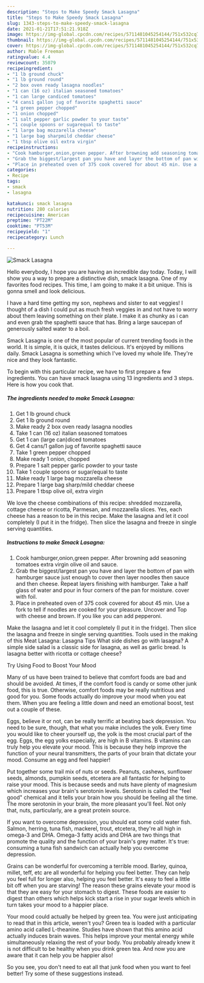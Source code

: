 ```yaml
---
description: "Steps to Make Speedy Smack Lasagna"
title: "Steps to Make Speedy Smack Lasagna"
slug: 1343-steps-to-make-speedy-smack-lasagna
date: 2021-01-21T17:51:21.918Z
image: https://img-global.cpcdn.com/recipes/5711481045254144/751x532cq70/smack-lasagna-recipe-main-photo.jpg
thumbnail: https://img-global.cpcdn.com/recipes/5711481045254144/751x532cq70/smack-lasagna-recipe-main-photo.jpg
cover: https://img-global.cpcdn.com/recipes/5711481045254144/751x532cq70/smack-lasagna-recipe-main-photo.jpg
author: Mable Freeman
ratingvalue: 4.4
reviewcount: 35079
recipeingredient:
- "1 lb ground chuck"
- "1 lb ground round"
- "2 box oven ready lasagna noodles"
- "1 can (16 oz) italian seasoned tomatoes"
- "1 can large candiced tomatoes"
- "4 cans1 gallon jug of favorite spaghetti sauce"
- "1 green pepper chopped"
- "1 onion chopped"
- "1 salt pepper garlic powder to your taste"
- "1 couple spoons or sugarequal to taste"
- "1 large bag mozzarella cheese"
- "1 large bag sharpmild cheddar cheese"
- "1 tbsp olive oil extra virgin"
recipeinstructions:
- "Cook hamburger,onion,green pepper. After browning add seasoning tomatoes extra virgin olive oil and sauce."
- "Grab the biggest/largest pan you have and layer the bottom of pan with hamburger sauce just enough to cover then layer noodles then sauce and then cheese. Repeat layers finishing with hamburger. Take a half glass of water and pour in four corners of the pan for moisture. cover with foil."
- "Place in preheated oven of 375 cook covered for about 45 min. Use a fork to tell if noodles are cooked for your pleasure. Uncover and Top with cheese and brown. If you like you can add pepperoni."
categories:
- Recipe
tags:
- smack
- lasagna

katakunci: smack lasagna 
nutrition: 280 calories
recipecuisine: American
preptime: "PT22M"
cooktime: "PT53M"
recipeyield: "1"
recipecategory: Lunch

---
```



![Smack Lasagna](https://img-global.cpcdn.com/recipes/5711481045254144/751x532cq70/smack-lasagna-recipe-main-photo.jpg)

Hello everybody, I hope you are having an incredible day today. Today, I will show you a way to prepare a distinctive dish, smack lasagna. One of my favorites food recipes. This time, I am going to make it a bit unique. This is gonna smell and look delicious.

I have a hard time getting my son, nephews and sister to eat veggies! I thought of a dish I could put as much fresh veggies in and not have to worry about them leaving something on their plate. I make it as chunky as i can and even grab the spaghetti sauce that has. Bring a large saucepan of generously salted water to a boil.

Smack Lasagna is one of the most popular of current trending foods in the world. It is simple, it is quick, it tastes delicious. It's enjoyed by millions daily. Smack Lasagna is something which I've loved my whole life. They're nice and they look fantastic.


To begin with this particular recipe, we have to first prepare a few ingredients. You can have smack lasagna using 13 ingredients and 3 steps. Here is how you cook that.

<!--inarticleads1-->

##### The ingredients needed to make Smack Lasagna:

1. Get 1 lb ground chuck
1. Get 1 lb ground round
1. Make ready 2 box oven ready lasagna noodles
1. Take 1 can (16 oz) italian seasoned tomatoes
1. Get 1 can (large can)diced tomatoes
1. Get 4 cans/1 gallon jug of favorite spaghetti sauce
1. Take 1 green pepper chopped
1. Make ready 1 onion, chopped
1. Prepare 1 salt pepper garlic powder to your taste
1. Take 1 couple spoons or sugar/equal to taste
1. Make ready 1 large bag mozzarella cheese
1. Prepare 1 large bag sharp/mild cheddar cheese
1. Prepare 1 tbsp olive oil, extra virgin


We love the cheese combinations of this recipe: shredded mozzarella, cottage cheese or ricotta, Parmesan, and mozzarella slices. Yes, each cheese has a reason to be in this recipe. Make the lasagna and let it cool completely (I put it in the fridge). Then slice the lasagna and freeze in single serving quantities. 

<!--inarticleads2-->

##### Instructions to make Smack Lasagna:

1. Cook hamburger,onion,green pepper. After browning add seasoning tomatoes extra virgin olive oil and sauce.
1. Grab the biggest/largest pan you have and layer the bottom of pan with hamburger sauce just enough to cover then layer noodles then sauce and then cheese. Repeat layers finishing with hamburger. Take a half glass of water and pour in four corners of the pan for moisture. cover with foil.
1. Place in preheated oven of 375 cook covered for about 45 min. Use a fork to tell if noodles are cooked for your pleasure. Uncover and Top with cheese and brown. If you like you can add pepperoni.


Make the lasagna and let it cool completely (I put it in the fridge). Then slice the lasagna and freeze in single serving quantities. Tools used in the making of this Meat Lasagna: Lasagna Tips What side dishes go with lasagna? A simple side salad is a classic side for lasagna, as well as garlic bread. Is lasagna better with ricotta or cottage cheese? 

Try Using Food to Boost Your Mood


Many of us have been trained to believe that comfort foods are bad and should be avoided. At times, if the comfort food is candy or some other junk food, this is true. Otherwise, comfort foods may be really nutritious and good for you. Some foods actually do improve your mood when you eat them. When you are feeling a little down and need an emotional boost, test out a couple of these.

Eggs, believe it or not, can be really terrific at beating back depression. You need to be sure, though, that what you make includes the yolk. Every time you would like to cheer yourself up, the yolk is the most crucial part of the egg. Eggs, the egg yolks especially, are high in B vitamins. B vitamins can truly help you elevate your mood. This is because they help improve the function of your neural transmitters, the parts of your brain that dictate your mood. Consume an egg and feel happier!

Put together some trail mix of nuts or seeds. Peanuts, cashews, sunflower seeds, almonds, pumpkin seeds, etcetera are all fantastic for helping to raise your mood. This is because seeds and nuts have plenty of magnesium which increases your brain's serotonin levels. Serotonin is called the "feel good" chemical and it tells your brain how you should be feeling all the time. The more serotonin in your brain, the more pleasant you'll feel. Not only that, nuts, particularly, are a great protein source.

If you want to overcome depression, you should eat some cold water fish. Salmon, herring, tuna fish, mackerel, trout, etcetera, they're all high in omega-3 and DHA. Omega-3 fatty acids and DHA are two things that promote the quality and the function of your brain's grey matter. It's true: consuming a tuna fish sandwich can actually help you overcome depression. 

Grains can be wonderful for overcoming a terrible mood. Barley, quinoa, millet, teff, etc are all wonderful for helping you feel better. They can help you feel full for longer also, helping you feel better. It's easy to feel a little bit off when you are starving! The reason these grains elevate your mood is that they are easy for your stomach to digest. These foods are easier to digest than others which helps kick start a rise in your sugar levels which in turn takes your mood to a happier place.

Your mood could actually be helped by green tea. You were just anticipating to read that in this article, weren't you? Green tea is loaded with a particular amino acid called L-theanine. Studies have shown that this amino acid actually induces brain waves. This helps improve your mental energy while simultaneously relaxing the rest of your body. You probably already knew it is not difficult to be healthy when you drink green tea. And now you are aware that it can help you be happier also!

So you see, you don't need to eat all that junk food when you want to feel better! Try  some  of  these  suggestions  instead.

